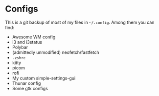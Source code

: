 # Configs
This is a git backup of most of my files in `~/.config`. Among them you can find:
* Awesome WM config
* i3 and i3status
* Polybar
* (admittedly unmodified) neofetch/fastfetch
* `.zshrc`
* kitty
* picom
* rofi
* My custom simple-settings-gui
* Thunar config
* Some gtk configs
